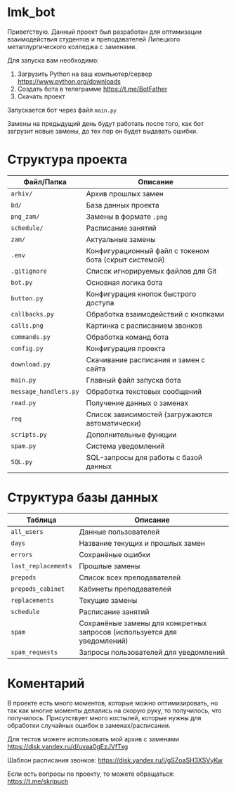 # lmk_bot
Приветствую. Данный проект был разработан для оптимизации взаимодействия студентов и преподавателей Липецкого металлургического колледжа с заменами.

Для запуска вам необходимо:
  1) Загрузить Python на ваш компьютер/сервер https://www.python.org/downloads
  2) Создать бота в телеграмме https://t.me/BotFather
  3) Скачать проект

Запускается бот через файл `main.py`  

Замены на предыдущий день будут работать после того, как бот загрузит новые замены, до тех пор он будет выдавать ошибки.

# Структура проекта
| Файл/Папка            | Описание                                              |
| --------------------- | ----------------------------------------------------- |
| `arhiv/`              | Архив прошлых замен                                   |
| `bd/`                 | База данных проекта                                   |
| `png_zam/`            | Замены в формате `.png`                               |
| `schedule/`           | Расписание занятий                                    |
| `zam/`                | Актуальные замены                                     |
| `.env`                | Конфигурационный файл с токеном бота (скрыт системой) |
| `.gitignore`          | Список игнорируемых файлов для Git                    |
| `bot.py`              | Основная логика бота                                  |
| `button.py`           | Конфигурация кнопок быстрого доступа                  |
| `callbacks.py`        | Обработка взаимодействий с кнопками                   |
| `calls.png`           | Картинка с расписанием звонков                        |
| `commands.py`         | Обработка команд бота                                 |
| `config.py`           | Конфигурация проекта                                  |
| `download.py`         | Скачивание расписания и замен с сайта                 |
| `main.py`             | Главный файл запуска бота                             |
| `message_handlers.py` | Обработка текстовых сообщений                         |
| `read.py`             | Получение данных о заменах                            |
| `req`                 | Список зависимостей (загружаются автоматически)       |
| `scripts.py`          | Дополнительные функции                                |
| `spam.py`             | Система уведомлений                                   |
| `SQL.py`              | SQL-запросы для работы с базой данных                 |

# Структура базы данных
| Таблица               | Описание                                                                 |
| --------------------- | ------------------------------------------------------------------------ |
| `all_users`           | Данные пользователей                                                     |
| `days`                | Название текущих и прошлых замен                                         |
| `errors`              | Сохранёные ошибки                                                        |
| `last_replacements`   | Прошлые замены                                                           |
| `prepods`             | Список всех преподавателей                                               |
| `prepods_cabinet`     | Кабинеты преподавателей                                                  |
| `replacements`        | Текущие замены                                                           |
| `schedule`            | Расписание занятий                                                       |
| `spam`                | Сохранёные замены для конкретных запросов (используется для уведомлений) |
| `spam_requests`       | Запросы пользователей для уведомлений                                    |

# Коментарий
В проекте есть много моментов, которые можно оптимизировать, но так как многие моменты делались на скорую руку, то получилось, что получилось. Присутствует много костылей, которые нужны для обработки случайных ошибок в заменах/расписании.

Для тестов можете использовать мой архив с заменами https://disk.yandex.ru/d/uvaa0gEzJVfTxg

Шаблон расписания звонков: https://disk.yandex.ru/i/gSZoaSH3XSVyKw

Если есть вопросы по проекту, то можете обращаться: https://t.me/skripuch
